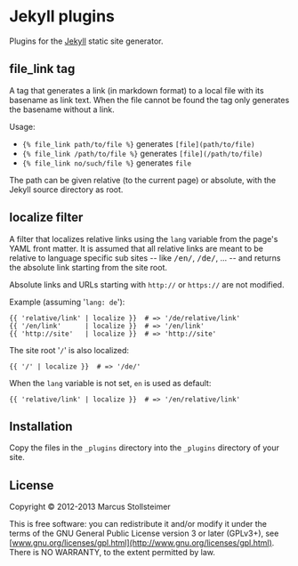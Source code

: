 Jekyll plugins
==============

Plugins for the [Jekyll](http://jekyllrb.com/) static site generator.

file_link tag
-------------

A tag that generates a link (in markdown format) to a local file
with its basename as link text. When the file cannot be found
the tag only generates the basename without a link.

Usage:

- `{% file_link path/to/file %}` generates `[file](path/to/file)`
- `{% file_link /path/to/file %}` generates `[file](/path/to/file)`
- `{% file_link no/such/file %}` generates `file`

The path can be given relative (to the current page)
or absolute, with the Jekyll source directory as root.

localize filter
---------------

A filter that localizes relative links using the
`lang` variable from the page's YAML front matter.
It is assumed that all relative links are meant to be
relative to language specific sub sites
-- like <tt>/en/</tt>, <tt>/de/</tt>, ... --
and returns the absolute link starting from the site root.

Absolute links and URLs starting with `http://` or
`https://` are not modified.

Example (assuming '`lang: de`'):

    {{ 'relative/link' | localize }}  # => '/de/relative/link'
    {{ '/en/link'      | localize }}  # => '/en/link'
    {{ 'http://site'   | localize }}  # => 'http://site'

The site root '`/`' is also localized:

    {{ '/' | localize }}  # => '/de/'

When the `lang` variable is not set, `en` is used as default:

    {{ 'relative/link' | localize }}  # => '/en/relative/link'

Installation
------------

Copy the files in the `_plugins` directory into the `_plugins` directory
of your site.

License
-------

Copyright &copy; 2012-2013 Marcus Stollsteimer

This is free software: you can redistribute it and/or modify
it under the terms of the GNU General Public License version 3 or later (GPLv3+),
see [www.gnu.org/licenses/gpl.html](http://www.gnu.org/licenses/gpl.html).
There is NO WARRANTY, to the extent permitted by law.


